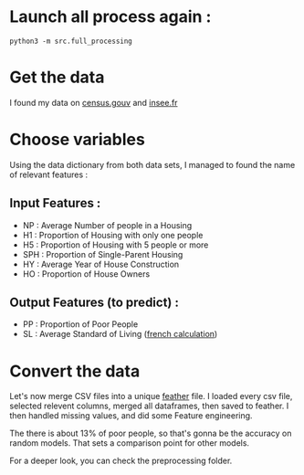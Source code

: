 # Launch all process again :
```console
python3 -m src.full_processing
```

# Get the data
I found my data on [census.gouv](https://www.census.gov/programs-surveys/acs/microdata/access.2015.html) and [insee.fr](https://www.insee.fr/fr/statistiques/4176293)

# Choose variables
Using the data dictionary from both data sets, I managed to found the name of relevant features : 


## Input Features :
- NP : Average Number of people in a Housing
- H1 : Proportion of Housing with only one people
- H5 : Proportion of Housing with 5 people or more
- SPH : Proportion of Single-Parent Housing
- HY : Average Year of House Construction
- HO : Proportion of House Owners

## Output Features (to predict) :
- PP : Proportion of Poor People
- SL : Average Standard of Living ([french calculation](https://fr.wikipedia.org/wiki/Niveau_de_vie_en_France))

# Convert the data
Let's now merge CSV files into a unique [feather](https://github.com/wesm/feather) file.
I loaded every csv file, selected relevent columns, merged all dataframes, then saved to feather.
I then handled missing values, and did some Feature engineering.

The there is about 13% of poor people, so that's gonna be the accuracy on random models. That sets a comparison point for other models.

For a deeper look, you can check the preprocessing folder.
